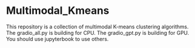 # Multimodal_Kmeans
This repository is a collection of multimodal K-means clustering algorithms.
The gradio_all.py is building for CPU.
The gradio_gpt.py is building for GPU.
You should use jupyterbook to use others.

